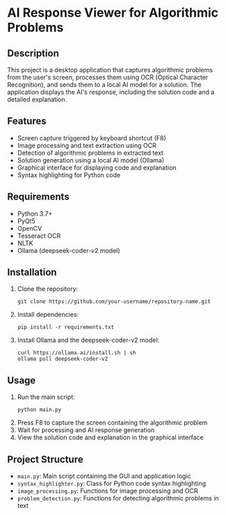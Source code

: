 # AI Response Viewer for Algorithmic Problems

## Description
This project is a desktop application that captures algorithmic problems from the user's screen, processes them using OCR (Optical Character Recognition), and sends them to a local AI model for a solution. The application displays the AI's response, including the solution code and a detailed explanation.

## Features
- Screen capture triggered by keyboard shortcut (F8)
- Image processing and text extraction using OCR
- Detection of algorithmic problems in extracted text
- Solution generation using a local AI model (Ollama)
- Graphical interface for displaying code and explanation
- Syntax highlighting for Python code

## Requirements
- Python 3.7+
- PyQt5
- OpenCV
- Tesseract OCR
- NLTK
- Ollama (deepseek-coder-v2 model)

## Installation
1. Clone the repository:
   ```
   git clone https://github.com/your-username/repository-name.git
   ```
2. Install dependencies:
   ```
   pip install -r requirements.txt
   ```
3. Install Ollama and the deepseek-coder-v2 model:
   ```
   curl https://ollama.ai/install.sh | sh
   ollama pull deepseek-coder-v2
   ```

## Usage
1. Run the main script:
   ```
   python main.py
   ```
2. Press F8 to capture the screen containing the algorithmic problem
3. Wait for processing and AI response generation
4. View the solution code and explanation in the graphical interface

## Project Structure
- `main.py`: Main script containing the GUI and application logic
- `syntax_highlighter.py`: Class for Python code syntax highlighting
- `image_processing.py`: Functions for image processing and OCR
- `problem_detection.py`: Functions for detecting algorithmic problems in text

